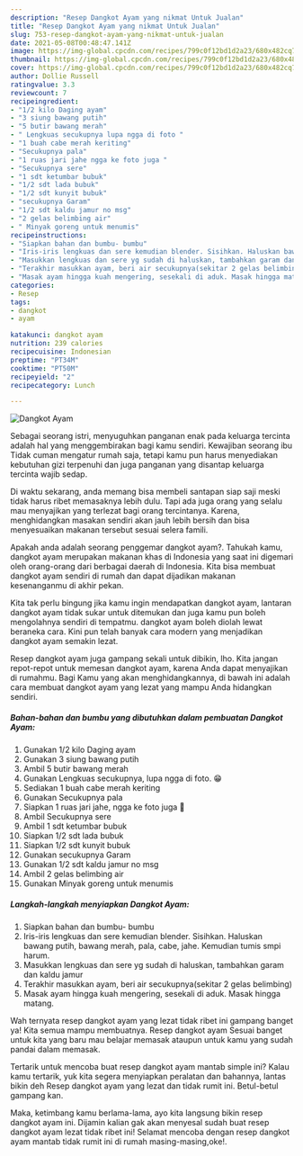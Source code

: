 ```yaml
---
description: "Resep Dangkot Ayam yang nikmat Untuk Jualan"
title: "Resep Dangkot Ayam yang nikmat Untuk Jualan"
slug: 753-resep-dangkot-ayam-yang-nikmat-untuk-jualan
date: 2021-05-08T00:48:47.141Z
image: https://img-global.cpcdn.com/recipes/799c0f12bd1d2a23/680x482cq70/dangkot-ayam-foto-resep-utama.jpg
thumbnail: https://img-global.cpcdn.com/recipes/799c0f12bd1d2a23/680x482cq70/dangkot-ayam-foto-resep-utama.jpg
cover: https://img-global.cpcdn.com/recipes/799c0f12bd1d2a23/680x482cq70/dangkot-ayam-foto-resep-utama.jpg
author: Dollie Russell
ratingvalue: 3.3
reviewcount: 7
recipeingredient:
- "1/2 kilo Daging ayam"
- "3 siung bawang putih"
- "5 butir bawang merah"
- " Lengkuas secukupnya lupa ngga di foto "
- "1 buah cabe merah keriting"
- "Secukupnya pala"
- "1 ruas jari jahe ngga ke foto juga "
- "Secukupnya sere"
- "1 sdt ketumbar bubuk"
- "1/2 sdt lada bubuk"
- "1/2 sdt kunyit bubuk"
- "secukupnya Garam"
- "1/2 sdt kaldu jamur no msg"
- "2 gelas belimbing air"
- " Minyak goreng untuk menumis"
recipeinstructions:
- "Siapkan bahan dan bumbu- bumbu"
- "Iris-iris lengkuas dan sere kemudian blender. Sisihkan. Haluskan bawang putih, bawang merah, pala, cabe, jahe. Kemudian tumis smpi harum."
- "Masukkan lengkuas dan sere yg sudah di haluskan, tambahkan garam dan kaldu jamur"
- "Terakhir masukkan ayam, beri air secukupnya(sekitar 2 gelas belimbing)"
- "Masak ayam hingga kuah mengering, sesekali di aduk. Masak hingga matang."
categories:
- Resep
tags:
- dangkot
- ayam

katakunci: dangkot ayam 
nutrition: 239 calories
recipecuisine: Indonesian
preptime: "PT34M"
cooktime: "PT50M"
recipeyield: "2"
recipecategory: Lunch

---
```



![Dangkot Ayam](https://img-global.cpcdn.com/recipes/799c0f12bd1d2a23/680x482cq70/dangkot-ayam-foto-resep-utama.jpg)

Sebagai seorang istri, menyuguhkan panganan enak pada keluarga tercinta adalah hal yang menggembirakan bagi kamu sendiri. Kewajiban seorang ibu Tidak cuman mengatur rumah saja, tetapi kamu pun harus menyediakan kebutuhan gizi terpenuhi dan juga panganan yang disantap keluarga tercinta wajib sedap.

Di waktu  sekarang, anda memang bisa membeli santapan siap saji meski tidak harus ribet memasaknya lebih dulu. Tapi ada juga orang yang selalu mau menyajikan yang terlezat bagi orang tercintanya. Karena, menghidangkan masakan sendiri akan jauh lebih bersih dan bisa menyesuaikan makanan tersebut sesuai selera famili. 



Apakah anda adalah seorang penggemar dangkot ayam?. Tahukah kamu, dangkot ayam merupakan makanan khas di Indonesia yang saat ini digemari oleh orang-orang dari berbagai daerah di Indonesia. Kita bisa membuat dangkot ayam sendiri di rumah dan dapat dijadikan makanan kesenanganmu di akhir pekan.

Kita tak perlu bingung jika kamu ingin mendapatkan dangkot ayam, lantaran dangkot ayam tidak sukar untuk ditemukan dan juga kamu pun boleh mengolahnya sendiri di tempatmu. dangkot ayam boleh diolah lewat beraneka cara. Kini pun telah banyak cara modern yang menjadikan dangkot ayam semakin lezat.

Resep dangkot ayam juga gampang sekali untuk dibikin, lho. Kita jangan repot-repot untuk memesan dangkot ayam, karena Anda dapat menyajikan di rumahmu. Bagi Kamu yang akan menghidangkannya, di bawah ini adalah cara membuat dangkot ayam yang lezat yang mampu Anda hidangkan sendiri.

<!--inarticleads1-->

##### Bahan-bahan dan bumbu yang dibutuhkan dalam pembuatan Dangkot Ayam:

1. Gunakan 1/2 kilo Daging ayam
1. Gunakan 3 siung bawang putih
1. Ambil 5 butir bawang merah
1. Gunakan  Lengkuas secukupnya, lupa ngga di foto. 😁
1. Sediakan 1 buah cabe merah keriting
1. Gunakan Secukupnya pala
1. Siapkan 1 ruas jari jahe, ngga ke foto juga 🙏
1. Ambil Secukupnya sere
1. Ambil 1 sdt ketumbar bubuk
1. Siapkan 1/2 sdt lada bubuk
1. Siapkan 1/2 sdt kunyit bubuk
1. Gunakan secukupnya Garam
1. Gunakan 1/2 sdt kaldu jamur no msg
1. Ambil 2 gelas belimbing air
1. Gunakan  Minyak goreng untuk menumis




<!--inarticleads2-->

##### Langkah-langkah menyiapkan Dangkot Ayam:

1. Siapkan bahan dan bumbu- bumbu
1. Iris-iris lengkuas dan sere kemudian blender. Sisihkan. Haluskan bawang putih, bawang merah, pala, cabe, jahe. Kemudian tumis smpi harum.
1. Masukkan lengkuas dan sere yg sudah di haluskan, tambahkan garam dan kaldu jamur
1. Terakhir masukkan ayam, beri air secukupnya(sekitar 2 gelas belimbing)
1. Masak ayam hingga kuah mengering, sesekali di aduk. Masak hingga matang.




Wah ternyata resep dangkot ayam yang lezat tidak ribet ini gampang banget ya! Kita semua mampu membuatnya. Resep dangkot ayam Sesuai banget untuk kita yang baru mau belajar memasak ataupun untuk kamu yang sudah pandai dalam memasak.

Tertarik untuk mencoba buat resep dangkot ayam mantab simple ini? Kalau kamu tertarik, yuk kita segera menyiapkan peralatan dan bahannya, lantas bikin deh Resep dangkot ayam yang lezat dan tidak rumit ini. Betul-betul gampang kan. 

Maka, ketimbang kamu berlama-lama, ayo kita langsung bikin resep dangkot ayam ini. Dijamin kalian gak akan menyesal sudah buat resep dangkot ayam lezat tidak ribet ini! Selamat mencoba dengan resep dangkot ayam mantab tidak rumit ini di rumah masing-masing,oke!.

